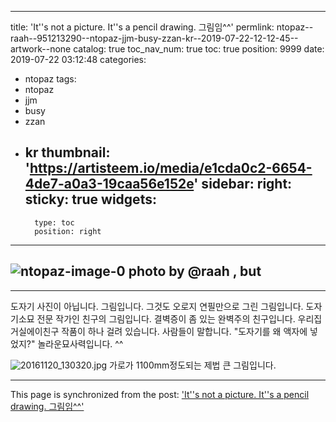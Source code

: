 
---
title: 'It''s not a picture. It''s a pencil drawing. 그림임^^'
permlink: ntopaz--raah--951213290--ntopaz-jjm-busy-zzan-kr--2019-07-22-12-12-45--artwork--none
catalog: true
toc_nav_num: true
toc: true
position: 9999
date: 2019-07-22 03:12:48
categories:
- ntopaz
tags:
- ntopaz
- jjm
- busy
- zzan
- kr
thumbnail: 'https://artisteem.io/media/e1cda0c2-6654-4de7-a0a3-19caa56e152e'
sidebar:
    right:
        sticky: true
widgets:
    -
        type: toc
        position: right
---


![ntopaz-image-0](https://artisteem.io/media/e1cda0c2-6654-4de7-a0a3-19caa56e152e) photo by @raah , but
---
---

도자기 사진이 아닙니다. 그림입니다. 
그것도 오로지 연필만으로 그린 그림입니다. 
도자기소묘 전문 작가인 친구의 그림입니다. 
결벽증이 좀 있는 완벽주의 친구입니다. 우리집 거실에이친구 작품이 하나 걸려 있습니다.
사람들이 말합니다.
"도자기를 왜 액자에 넣었지?"
놀라운묘사력입니다. ^^

![20161120_130320.jpg](https://cdn.steemitimages.com/DQmRCizmCY7ogpeYbBJekzPdawemoommMdD3k6GxHWkkG5v/20161120_130320.jpg)
가로가 1100mm정도되는 제법 큰 그림입니다.

- - -

This page is synchronized from the post: ['It''s not a picture. It''s a pencil drawing. 그림임^^'](https://steemit.com/@raah/ntopaz--raah--951213290--ntopaz-jjm-busy-zzan-kr--2019-07-22-12-12-45--artwork--none)
